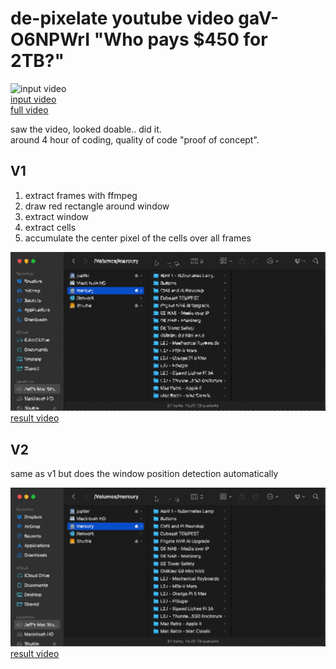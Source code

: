 # de-pixelate youtube video gaV-O6NPWrI "Who pays $450 for 2TB?"

![input video](v2/frames/0010.png)\
[input video](gaV-O6NPWrI.webm)\
[full video](https://www.youtube.com/watch?v=gaV-O6NPWrI)

saw the video, looked doable.. did it.\
around 4 hour of coding, quality of code "proof of concept".

## V1

1. extract frames with ffmpeg
2. draw red rectangle around window
3. extract window
4. extract cells
5. accumulate the center pixel of the cells over all frames

![result image](v1/accumulated/0057.png)\
[result video](v1/accumulated/VIDEO_2025-03-22T13:18:23+0100.webm)

## V2

same as v1 but does the window position detection automatically

![result image](v2/accumulated/0207.png)\
[result video](v2/accumulated/VIDEO_2025-03-22T15:03:11+0100.webm)

